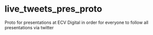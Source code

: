 # live_tweets_pres_proto
Proto for presentations at ECV Digital in order for everyone to follow all presentations via twitter
